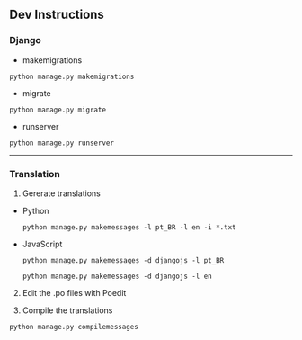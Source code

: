 ## Dev Instructions

### Django

- makemigrations

```shell
python manage.py makemigrations
```

- migrate

```shell
python manage.py migrate
```

- runserver

```shell
python manage.py runserver
```

---

### Translation

1. Gererate translations
- Python
    ```shell
    python manage.py makemessages -l pt_BR -l en -i *.txt
    ```
- JavaScript
    ```shell
    python manage.py makemessages -d djangojs -l pt_BR
    ```
    ```shell
    python manage.py makemessages -d djangojs -l en
    ```

2. Edit the .po files with Poedit

3. Compile the translations

```shell
python manage.py compilemessages
```
